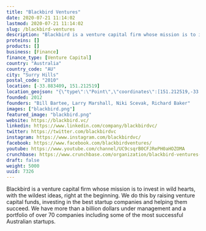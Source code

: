 ```yaml
---
title: "Blackbird Ventures"
date: 2020-07-21 11:14:02
lastmod: 2020-07-21 11:14:02
slug: /blackbird-ventures
description: "Blackbird is a venture capital firm whose mission is to invest in wild hearts, with the wildest ideas, right at the beginning. We do this by raising venture capital funds, investing in the best startup companies and helping them succeed. We have more than a billion dollars under management and a portfolio of over 70 companies including some of the most successful Australian startups."
proteins: []
products: []
business: [Finance]
finance_type: [Venture Capital]
country: "Australia"
country_code: "AU"
city: "Surry Hills"
postal_code: "2010"
location: [-33.883409, 151.212519]
location_geojson: "{\"type\":\"Point\",\"coordinates\":[151.212519,-33.883409]}"
founded: 2012
founders: "Bill Bartee, Larry Marshall, Niki Scevak, Richard Baker"
images: ["blackbird.png"]
featured_image: "blackbird.png"
website: https://blackbird.vc/
linkedin: https://www.linkedin.com/company/blackbirdvc/
twitter: https://twitter.com/blackbirdvc
instagram: https://www.instagram.com/blackbirdvc/
facebook: https://www.facebook.com/blackbirdventures/
youtube: https://www.youtube.com/channel/UC9csqrB0CFJRePH0aHOZOMA
crunchbase: https://www.crunchbase.com/organization/blackbird-ventures-australia
draft: false
weight: 5000
uuid: 7326
---
```

Blackbird is a venture capital firm whose mission is to invest in wild hearts, with the wildest ideas, right at the beginning. We do this by raising venture capital funds, investing in the best startup companies and helping them succeed. We have more than a billion dollars under management and a portfolio of over 70 companies including some of the most successful Australian startups.
